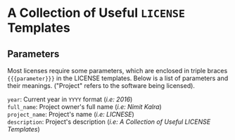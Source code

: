 # A Collection of Useful `LICENSE` Templates

## Parameters
Most licenses require some parameters, which are enclosed in triple braces `{{{parameter}}}` in the LICENSE templates. Below is a list of parameters and their meanings. ("Project" refers to the software being licensed).

`year`: Current year in `YYYY` format (*i.e: 2016*)  
`full_name`: Project owner's full name (*i.e: Nimit Kalra*)  
`project_name`: Project's name (*i.e: LICNESE*)  
`description`: Project's description (*i.e: A Collection of Useful LICENSE Templates*)
